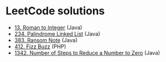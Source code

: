 # LeetCode solutions

- [13. Roman to Integer](/13-roman-to-integer/) (Java)
- [234. Palindrome Linked List](/234-palindrome-linked-list/) (Java)
- [383. Ransom Note](/383-ransom-note/) (Java)
- [412. Fizz Buzz](/412-fizz-buzz/) (PHP)
- [1342. Number of Steps to Reduce a Number to Zero](/1342-number-of-steps-to-reduce-a-number-to-zero/) (Java)
